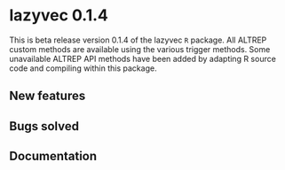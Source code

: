 
# lazyvec 0.1.4

This is beta release version 0.1.4 of the lazyvec `R` package. All ALTREP custom methods are available
using the various trigger methods. Some unavailable ALTREP API methods have been added by adapting R
source code and compiling within this package.

## New features

## Bugs solved

## Documentation
